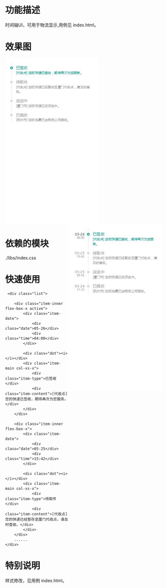 # 功能描述
时间轴UI，可用于物流显示,用例见 index.html。

# 效果图
<img src="image/example1.jpg" width = "300"/>
<img src="image/example2.jpg" width = "300" align="right"/>

# 依赖的模块
./libs/index.css


# 快速使用
```
 <div class="list">

    <div class="item-inner flex-box-x active">
        <div class="item-date">
            <div class="date">05-26</div>
            <div class="time">04:00</div>
        </div>

        <div class="dot"><i></i></div>
        <div class="item-main col-xs-x">
            <div class="item-type">已签收</div>
            <div class="item-content">[代收点] 您的快递已签收，期待再次为您服务。</div>
        </div>
    </div>

    <div class="item-inner flex-box-x">
        <div class="item-date">
            <div class="date">05-25</div>
            <div class="time">15:42</div>
        </div>

        <div class="dot"><i></i></div>
        <div class="item-main col-xs-x">
            <div class="item-type">待取件</div>
            <div class="item-content">[代收点] 您的快递已经暂存至厦门代收点，请及时查收。</div>
        </div>
    </div>
    ......
</div>
```

# 特别说明
样式修改，见用例 index.html。
